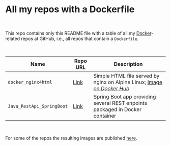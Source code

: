 # All my repos with a Dockerfile #

<br>

This repo contains only this README file with a table of all my [Docker](https://www.docker.com/)-related repos at GitHub, i.e., all repos that contain a `Dockerfile`.

<br>

| Name | Repo URL | Description |
| ---- | -------- | ----------- |
| `docker_nginx4html` | [Link](https://github.com/MDecker-MobileComputing/docker_nginx4html) | Simple HTML file served by nginx on Alpine Linux; [Image on *Docker Hub*](https://hub.docker.com/r/mide76/hallodocker) | 
| `Java_RestApi_SpringBoot` | [Link](https://github.com/MDecker-MobileComputing/Java_RestApi_SpringBoot) | Spring Boot app providing several REST enpoints packaged in Docker container |

<br>

For some of the repos the resulting images are published [here](https://hub.docker.com/u/mide76).

<br>
